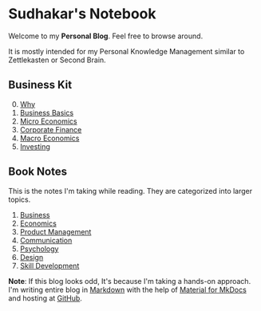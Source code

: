 # **Sudhakar's Notebook**

Welcome to my **Personal Blog**. Feel free to browse around.

It is mostly intended for my Personal Knowledge Management similar to Zettlekasten or Second Brain.

## **Business Kit**

0. [Why](why.md)
1. [Business Basics](businessBasics.md)
2. [Micro Economics](microEcon.md)
3. [Corporate Finance](corpFinance.md)
4. [Macro Economics](macroEcon.md)
5. [Investing](investing.md)

## **Book Notes**

This is the notes I'm taking while reading. They are categorized into larger topics.

1. [Business](business.md)
2. [Economics](economics.md)
3. [Product Management](productManagement.md)
4. [Communication](communication.md)
5. [Psychology](psychology.md)
6. [Design](design.md)
7. [Skill Development](skillDevelopment.md)

**Note**: If this blog looks odd, It's because I'm taking a hands-on approach. I'm writing entire blog in [Markdown](https://en.wikipedia.org/wiki/Markdown) with the help of [Material for MkDocs](https://squidfunk.github.io/mkdocs-material/) and hosting at [GitHub](https://github.com/sudhakarkarunaiprakasam/sudhakarkarunaiprakasam.github.io).
